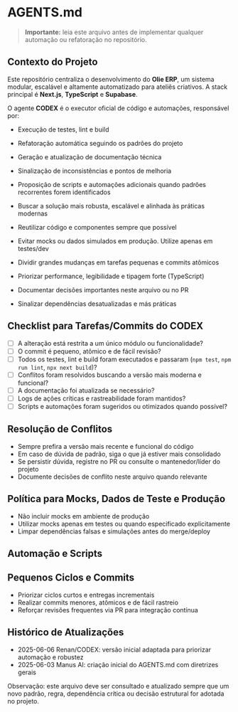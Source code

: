 # AGENTS.md

> **Importante:** leia este arquivo antes de implementar qualquer automação ou refatoração no repositório.

## Contexto do Projeto

Este repositório centraliza o desenvolvimento do **Olie ERP**, um sistema modular, escalável e altamente automatizado para ateliês criativos. A stack principal é **Next.js**, **TypeScript** e **Supabase**.

O agente **CODEX** é o executor oficial de código e automações, responsável por:
- Execução de testes, lint e build
- Refatoração automática seguindo os padrões do projeto
- Geração e atualização de documentação técnica
- Sinalização de inconsistências e pontos de melhoria
- Proposição de scripts e automações adicionais quando padrões recorrentes forem identificados



- Buscar a solução mais robusta, escalável e alinhada às práticas modernas
- Reutilizar código e componentes sempre que possível
- Evitar mocks ou dados simulados em produção. Utilize apenas em testes/dev
- Dividir grandes mudanças em tarefas pequenas e commits atômicos
- Priorizar performance, legibilidade e tipagem forte (TypeScript)
- Documentar decisões importantes neste arquivo ou no PR
- Sinalizar dependências desatualizadas e más práticas

## Checklist para Tarefas/Commits do CODEX


- [ ] A alteração está restrita a um único módulo ou funcionalidade?
- [ ] O commit é pequeno, atômico e de fácil revisão?
- [ ] Todos os testes, lint e build foram executados e passaram (`npm test`, `npm run lint`, `npx next build`)?
- [ ] Conflitos foram resolvidos buscando a versão mais moderna e funcional?
- [ ] A documentação foi atualizada se necessário?
- [ ] Logs de ações críticas e rastreabilidade foram mantidos?
- [ ] Scripts e automações foram sugeridos ou otimizados quando possível?

## Resolução de Conflitos

- Sempre prefira a versão mais recente e funcional do código
- Em caso de dúvida de padrão, siga o que já estiver mais consolidado
- Se persistir dúvida, registre no PR ou consulte o mantenedor/líder do projeto
- Documente decisões de conflito neste arquivo quando relevante

## Política para Mocks, Dados de Teste e Produção

- Não incluir mocks em ambiente de produção
- Utilizar mocks apenas em testes ou quando especificado explicitamente
- Limpar dependências falsas e simulações antes do merge/deploy

## Automação e Scripts



## Pequenos Ciclos e Commits

- Priorizar ciclos curtos e entregas incrementais
- Realizar commits menores, atômicos e de fácil rastreio
- Reforçar revisões frequentes via PR para integração contínua

## Histórico de Atualizações

- 2025-06-06 Renan/CODEX: versão inicial adaptada para priorizar automação e robustez
- 2025-06-03 Manus AI: criação inicial do AGENTS.md com diretrizes gerais

Observação: este arquivo deve ser consultado e atualizado sempre que um novo padrão, regra, dependência crítica ou decisão estrutural for adotada no projeto.
